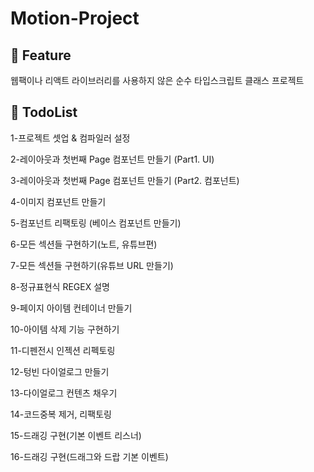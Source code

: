 # Motion-Project

## 🚩 Feature

웹팩이나 리액트 라이브러리를 사용하지 않은 순수 타입스크립트 클래스 프로젝트

## 🚩 TodoList

1-프로젝트 셋업 & 컴파일러 설정

2-레이아웃과 첫번째 Page 컴포넌트 만들기 (Part1. UI)

3-레이아웃과 첫번째 Page 컴포넌트 만들기 (Part2. 컴포넌트)

4-이미지 컴포넌트 만들기

5-컴포넌트 리팩토링 (베이스 컴포넌트 만들기)

6-모든 섹션들 구현하기(노트, 유튜브편)

7-모든 섹션들 구현하기(유튜브 URL 만들기)

8-정규표현식 REGEX 설명

9-페이지 아이템 컨테이너 만들기

10-아이템 삭제 기능 구현하기

11-디펜전시 인젝션 리펙토링

12-텅빈 다이얼로그 만들기

13-다이얼로그 컨텐츠 채우기

14-코드중복 제거, 리팩토링

15-드래깅 구현(기본 이벤트 리스너)

16-드래깅 구현(드래그와 드랍 기본 이벤트)
